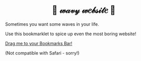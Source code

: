 <h1 align="center">🌊 𝓌𝒶𝓋𝓎 𝓌𝑒𝒷𝓈𝒾𝓉𝑒 🌊</h1>

Sometimes you want some waves in your life.

Use this bookmarklet to spice up even the most boring website!

<a href='javascript:var s=document.createElement("script");s.src = "https://cdn.jsdelivr.net/gh/wiledal/wavy-site-bookmarklet/wavy.js";document.body.appendChild(s);'>Drag me to your Bookmarks Bar!</a>

(Not compatible with Safari - sorry!)